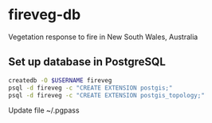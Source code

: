 # fireveg-db
Vegetation response to fire in New South Wales, Australia

## Set up database in PostgreSQL

```sh
createdb -O $USERNAME fireveg
psql -d fireveg -c "CREATE EXTENSION postgis;"
psql -d fireveg -c "CREATE EXTENSION postgis_topology;"
```

Update file ~/.pgpass
